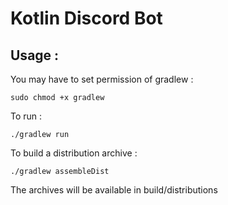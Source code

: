 Kotlin Discord Bot
===============

Usage :
----------
You may have to set permission of gradlew :

	sudo chmod +x gradlew

To run :

	./gradlew run

To build a distribution archive : 

	./gradlew assembleDist
The archives will be available in build/distributions
